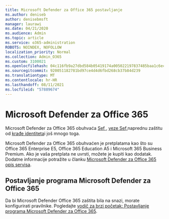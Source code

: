 ```yaml
---
title: Microsoft Defender za Office 365 postavljanje
ms.author: deniseb
author: denisebmsft
manager: laurawi
ms.date: 04/21/2020
ms.audience: Admin
ms.topic: article
ms.service: o365-administration
ROBOTS: NOINDEX, NOFOLLOW
localization_priority: Normal
ms.collection: Admin_O365
ms.custom: 3100021
ms.openlocfilehash: 04c116fb9a27dbd584b05419174a005022197837485baa1c6ec320e5448039a5
ms.sourcegitcommit: 920051182781bd97ce4d4d6fbd268cb37b84d239
ms.translationtype: MT
ms.contentlocale: hr-HR
ms.lasthandoff: 08/11/2021
ms.locfileid: "57889674"
---
```

# <a name="microsoft-defender-for-office-365"></a>Microsoft Defender za Office 365

Microsoft Defender za Office 365 obuhvaća [Sef ,](https://docs.microsoft.com/microsoft-365/security/office-365-security/atp-safe-attachments) [veze Sef,](https://docs.microsoft.com/microsoft-365/security/office-365-security/atp-safe-links)naprednu zaštitu od [krađe identiteta](https://docs.microsoft.com/microsoft-365/security/office-365-security/atp-anti-phishing)i još mnogo toga. 

Microsoft Defender za Office 365 obuhvaćen je pretplatama kao što su Office 365 Enterprise E5, Office 365 Education A5 i Microsoft 365 Business Premium. Ako je vaša pretplata ne uvrsti, možete je kupiti kao dodatak. Dodatne informacije potražite u članku [Microsoft Defender za Office 365 opis servisa](https://docs.microsoft.com/office365/servicedescriptions/office-365-advanced-threat-protection-service-description).

## <a name="set-up-microsoft-defender-for-office-365"></a>Postavljanje programa Microsoft Defender za Office 365

Da bi Microsoft Defender Office 365 zaštita bila na snazi, morate konfigurirati pravilnike. Pogledajte [vodič za brzi početak: Postavljanje programa Microsoft Defender za Office 365](https://docs.microsoft.com/microsoft-365/security/office-365-security/office-365-atp).

